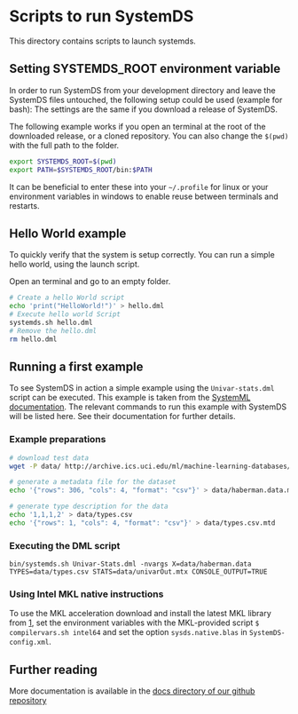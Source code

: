 <!--
{% comment %}
Modifications Copyright 2020 Graz University of Technology

Licensed to the Apache Software Foundation (ASF) under one or more
contributor license agreements.  See the NOTICE file distributed with
this work for additional information regarding copyright ownership.
The ASF licenses this file to you under the Apache License, Version 2.0
(the "License"); you may not use this file except in compliance with
the License.  You may obtain a copy of the License at

http://www.apache.org/licenses/LICENSE-2.0

Unless required by applicable law or agreed to in writing, software
distributed under the License is distributed on an "AS IS" BASIS,
WITHOUT WARRANTIES OR CONDITIONS OF ANY KIND, either express or implied.
See the License for the specific language governing permissions and
limitations under the License.
{% end comment %}
-->

# Scripts to run SystemDS

This directory contains scripts to launch systemds.

## Setting SYSTEMDS_ROOT environment variable

In order to run SystemDS from your development directory and leave the
SystemDS files untouched, the following setup could be used (example for bash):
The settings are the same if you download a release of SystemDS.

The following example works if you open an terminal at the root of the downloaded release,
or a cloned repository. You can also change the `$(pwd)` with the full path to the folder.

```bash
export SYSTEMDS_ROOT=$(pwd)
export PATH=$SYSTEMDS_ROOT/bin:$PATH
```

It can be beneficial to enter these into your `~/.profile` for linux
or your environment variables in windows to enable reuse between terminals and restarts.

## Hello World example

To quickly verify that the system is setup correctly.
You can run a simple hello world, using the launch script.

Open an terminal and go to an empty folder.

```bash
# Create a hello World script
echo 'print("HelloWorld!")' > hello.dml
# Execute hello world Script
systemds.sh hello.dml
# Remove the hello.dml
rm hello.dml
```

## Running a first example

To see SystemDS in action a simple example using the `Univar-stats.dml`
script can be executed. This example is taken from the
[SystemML documentation](http://apache.github.io/systemml/standalone-guide).
The relevant commands to run this example with SystemDS will be listed here.
See their documentation for further details.  

### Example preparations

```bash
# download test data
wget -P data/ http://archive.ics.uci.edu/ml/machine-learning-databases/haberman/haberman.data

# generate a metadata file for the dataset
echo '{"rows": 306, "cols": 4, "format": "csv"}' > data/haberman.data.mtd

# generate type description for the data
echo '1,1,1,2' > data/types.csv
echo '{"rows": 1, "cols": 4, "format": "csv"}' > data/types.csv.mtd
```

### Executing the DML script

```shell script
bin/systemds.sh Univar-Stats.dml -nvargs X=data/haberman.data TYPES=data/types.csv STATS=data/univarOut.mtx CONSOLE_OUTPUT=TRUE
```

### Using Intel MKL native instructions

To use the MKL acceleration download and install the latest MKL library from [1],
set the environment variables with the MKL-provided script `$ compilervars.sh intel64` and set
the option `sysds.native.blas` in `SystemDS-config.xml`.

[1]: https://software.intel.com/mkl "Intel Math Kernel Library"

## Further reading

More documentation is available in the [docs directory of our github repository](https://github.com/tugraz-isds/systemds/tree/master/docs)
